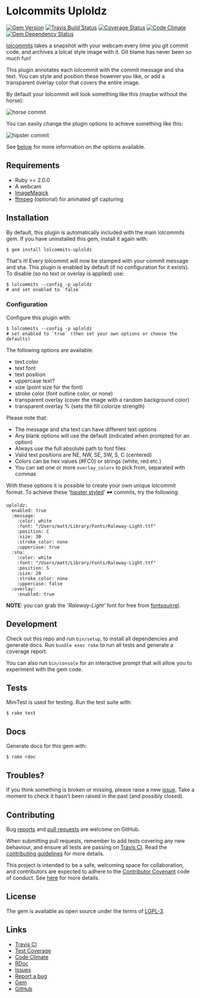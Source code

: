 # Lolcommits Uploldz

[![Gem Version](https://img.shields.io/gem/v/lolcommits-uploldz.svg?style=flat)](http://rubygems.org/gems/lolcommits-uploldz)
[![Travis Build Status](https://travis-ci.org/lolcommits/lolcommits-uploldz.svg?branch=master)](https://travis-ci.org/lolcommits/lolcommits-uploldz)
[![Coverage Status](https://coveralls.io/repos/github/lolcommits/lolcommits-uploldz/badge.svg?branch=master)](https://coveralls.io/github/lolcommits/lolcommits-uploldz)
[![Code Climate](https://codeclimate.com/github/lolcommits/lolcommits-uploldz/badges/gpa.svg)](https://codeclimate.com/github/lolcommits/lolcommits-uploldz)
[![Gem Dependency Status](https://gemnasium.com/badges/github.com/lolcommits/lolcommits-uploldz.svg)](https://gemnasium.com/github.com/lolcommits/lolcommits-uploldz)

[lolcommits](https://lolcommits.github.io/) takes a snapshot with your webcam
every time you git commit code, and archives a lolcat style image with it. Git
blame has never been so much fun!

This plugin annotates each lolcommit with the commit message and sha text. You
can style and position these however you like, or add a transparent overlay
color that covers the entire image.

By default your lolcommit will look something like this (maybe without the
horse):

![horse
commit](https://github.com/lolcommits/lolcommits-uploldz/raw/master/assets/images/horse.jpg)

You can easily change the plugin options to achieve something like this:

![hipster
commit](https://github.com/lolcommits/lolcommits-uploldz/raw/master/assets/images/hipster.jpg)

See [below](https://github.com/lolcommits/lolcommits-uploldz#configuration) for
more information on the options available.

## Requirements

* Ruby >= 2.0.0
* A webcam
* [ImageMagick](http://www.imagemagick.org)
* [ffmpeg](https://www.ffmpeg.org) (optional) for animated gif capturing

## Installation

By default, this plugin is automatically included with the main lolcommits gem.
If you have uninstalled this gem, install it again with:

    $ gem install lolcommits-uploldz

That's it! Every lolcommit will now be stamped with your commit message and sha.
This plugin is enabled by default (if no configuration for it exists). To
disable (so no text or overlay is applied) use:

    $ lolcommits --config -p uploldz
    # and set enabled to `false`

### Configuration

Configure this plugin with:

    $ lolcommits --config -p uploldz
    # set enabled to `true` (then set your own options or choose the defaults)

The following options are available:

* text color
* text font
* text position
* uppercase text?
* size (point size for the font)
* stroke color (font outline color, or none)
* transparent overlay (cover the image with a random background color)
* transparent overlay % (sets the fill colorize strength)

Please note that:

* The message and sha text can have different text options
* Any blank options will use the default (indicated when prompted for an option)
* Always use the full absolute path to font files
* Valid text positions are NE, NW, SE, SW, S, C (centered)
* Colors can be hex values (#FC0) or strings (white, red etc.)
* You can set one or more `overlay_colors` to pick from, separated with commas

With these options it is possible to create your own unique lolcommit format.
To achieve these '[hipster
styled](https://twitter.com/matthutchin/status/738411190343368704)' 🕶 commits,
try the following:

```
uploldz:
  enabled: true
  :message:
    :color: white
    :font: "/Users/matt/Library/Fonts/Raleway-Light.ttf"
    :position: C
    :size: 30
    :stroke_color: none
    :uppercase: true
  :sha:
    :color: white
    :font: "/Users/matt/Library/Fonts/Raleway-Light.ttf"
    :position: S
    :size: 20
    :stroke_color: none
    :uppercase: false
  :overlay:
    :enabled: true
```

**NOTE**: you can grab the '_Raleway-Light_' font for free from
[fontsquirrel](https://www.fontsquirrel.com/fonts/Raleway).

## Development

Check out this repo and run `bin/setup`, to install all dependencies and
generate docs. Run `bundle exec rake` to run all tests and generate a coverage
report.

You can also run `bin/console` for an interactive prompt that will allow you to
experiment with the gem code.

## Tests

MiniTest is used for testing. Run the test suite with:

    $ rake test

## Docs

Generate docs for this gem with:

    $ rake rdoc

## Troubles?

If you think something is broken or missing, please raise a new
[issue](https://github.com/lolcommits/lolcommits-uploldz/issues). Take
a moment to check it hasn't been raised in the past (and possibly closed).

## Contributing

Bug [reports](https://github.com/lolcommits/lolcommits-uploldz/issues) and [pull
requests](https://github.com/lolcommits/lolcommits-uploldz/pulls) are welcome on
GitHub.

When submitting pull requests, remember to add tests covering any new behaviour,
and ensure all tests are passing on [Travis
CI](https://travis-ci.org/lolcommits/lolcommits-uploldz). Read the
[contributing
guidelines](https://github.com/lolcommits/lolcommits-uploldz/blob/master/CONTRIBUTING.md)
for more details.

This project is intended to be a safe, welcoming space for collaboration, and
contributors are expected to adhere to the [Contributor
Covenant](http://contributor-covenant.org) code of conduct. See
[here](https://github.com/lolcommits/lolcommits-uploldz/blob/master/CODE_OF_CONDUCT.md)
for more details.

## License

The gem is available as open source under the terms of
[LGPL-3](https://opensource.org/licenses/LGPL-3.0).

## Links

* [Travis CI](https://travis-ci.org/lolcommits/lolcommits-uploldz)
* [Test Coverage](https://coveralls.io/github/lolcommits/lolcommits-uploldz)
* [Code Climate](https://codeclimate.com/github/lolcommits/lolcommits-uploldz)
* [RDoc](http://rdoc.info/projects/lolcommits/lolcommits-uploldz)
* [Issues](http://github.com/lolcommits/lolcommits-uploldz/issues)
* [Report a bug](http://github.com/lolcommits/lolcommits-uploldz/issues/new)
* [Gem](http://rubygems.org/gems/lolcommits-uploldz)
* [GitHub](https://github.com/lolcommits/lolcommits-uploldz)
